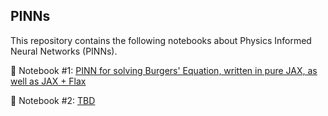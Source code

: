 ## PINNs

This repository contains the following notebooks about Physics Informed Neural Networks (PINNs).

📌 Notebook #1: [PINN for solving Burgers' Equation, written in pure JAX, as well as JAX + Flax](%5B1%5D%20Introduction%20-%20Solution%20of%20Burgers%20Equation.ipynb)

📌 Notebook #2: [TBD]()
